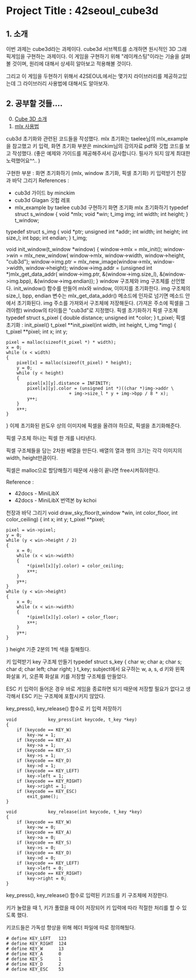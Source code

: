 # Project Title : 42seoul_cube3d

## 1. 소개  
이번 과제는 cube3d라는 과제이다. cube3d 서브젝트를 소개하면 원시적인 3D 그래픽게임을 구현하는 과제이다.
이 게임을 구현하기 위해  "레이캐스팅"이라는 기술을 살펴볼 것이며, 원리에 대해서 상세히 알아보고 적용해볼 것이다.

그리고 이 게임을 두현하기 위해서 42SEOUL에서는 몇가지 라이브러리를 제공하고있는데 그 라이브러리 사용법에 대해서도 알아보자.

## 2. 공부할 것들....

0. [Cube 3D 소개](https://codingmonsters.tistory.com/23)
1. [mlx 사용법](https://codingmonsters.tistory.com/manage/newpost/?type=post&returnURL=%2Fmanage%2Fposts%2F)


cub3d 초기화와 관련된 코드들을 작성했다.
mlx 초기화는 taelee님의 mlx_example을 참고했고
키 입력, 화면 초기화 부분은 minckim님의 강의자료 pdf와 깃헙 코드를 보고 작성했다.
(좋은 예제와 가이드를 제공해주셔서 감사합니다. 필사가 되지 않게 최대한 노력했어요^^.. )

구현한 부분 :
화면 초기화하기 (mlx, window 초기화, 픽셀 초기화)
키 입력받기
천장과 바닥 그리기
References :
- cub3d 가이드 by minckim
- cub3d Glagan 깃헙 레포
- mlx_example by taelee
cub3d 구현하기
화면 초기화
mlx 초기화하기
typedef struct          s_window
{
        void                    *mlx;
        void                    *win;
        t_img                   img;
        int                     width;
        int                     height;
}                       t_window; 

typedef struct          s_img
{
        void                    *ptr;
        unsigned int    *addr;
        int                             width;
        int                             height;
        int                             size_l;
        int                             bpp;
        int                             endian;
}                                       t_img;

void                            init_window(t_window *window)
{
        window->mlx = mlx_init();
        window->win = mlx_new_window(
                                        window->mlx, window->width, window->height, "cub3d");
        window->img.ptr = mlx_new_image(window->mlx, window->width, window->height);
        window->img.addr = (unsigned int *)mlx_get_data_addr(
                                        window->img.ptr, &(window->img.size_l),
                                        &(window->img.bpp), &(window->img.endian));
}
window 구조체와 img 구조체를 선언했다.
init_window() 함수를 만들어 mlx와 window, 이미지를 초기화한다.
img 구조체의 size_l, bpp, endian 변수는 mlx_get_data_addr() 메소드에 인자로 넘기면 메소드 안에서 초기화된다.
img 주소를 가져와서 구조체에 저장해둔다. (가져온 주소에 픽셀을 그려야함)
window의 타이틀은 "cub3d"로 지정했다.
픽셀 초기화하기
픽셀 구조체
typedef	struct		s_pixel
{
	double			distance;
	unsigned int	*color;
}					t_pixel;
픽셀 초기화 : init_pixel()
t_pixel				**init_pixel(int width, int height, t_img *img)
{
	t_pixel			**pixel;
	int				x;
	int				y;

	pixel = malloc(sizeof(t_pixel *) * width);
	x = 0;
	while (x < width)
	{
		pixel[x] = malloc(sizeof(t_pixel) * height);
		y = 0;
		while (y < height)
		{
			pixel[x][y].distance = INFINITY;
			pixel[x][y].color = (unsigned int *)((char *)img->addr \
							+ img->size_l * y + img->bpp / 8 * x);
			y++;
		}
		x++;
	}
}
이제 초기화된 윈도우 상의 이미지에 픽셀을 올려야 하므로, 픽셀을 초기화해준다.

픽셀 구조체 하나는 픽셀 한 개를 나타낸다.

픽셀 구조체들을 담는 2차원 배열을 만든다. 배열의 열과 행의 크기는 각각
이미지의 width, height만큼이다.

픽셀은 malloc으로 할당해줬기 때문에 사용이 끝나면 free시켜줘야한다.

Reference :
- 42docs - MiniLibX
- 42docs - MiniLibX 번역본 by kchoi


천장과 바닥 그리기
void		draw_sky_floor(t_window *win, int color_floor, int color_ceiling)
{
	int		x;
	int		y;
	t_pixel	**pixel;
	
	pixel = win->pixel;
	y = 0;
	while (y < win->height / 2)
	{
		x = 0;
		while (x < win->width)
		{
			*(pixel[x][y].color) = color_ceiling;
			x++;
		}
		y++;
	}
	while (y < win->height)
	{
		x = 0;
		while (x < win->width)
		{
			*(pixel[x][y].color) = color_floor;
			x++;
		}
		y++;
	}
}
height 기준 2분의 1씩 색을 칠해줬다.

키 입력받기
key 구조체 만들기
    typedef struct	s_key
    {
        char		w;
        char		a;
        char		s;
        char		d;
        char		left;
        char		right;
    }			t_key;
subject에서 요구하는 w, a, s, d 키와 왼쪽 화살표 키, 오른쪽 화살표 키를 저장할 구조체를 만들었다.

ESC 키 입력이 들어온 경우 바로 게임을 종료하면 되기 때문에 저장할 필요가 없다고 생각해서 ESC 키는 구조체에 포함시키지 않았다.

key_press(), key_release() 함수로 키 입력 저장하기

    void			key_press(int keycode, t_key *key)
    {
        if (keycode == KEY_W)
            key->w = 1;
        if (keycode == KEY_A)
            key->a = 1;
        if (keycode == KEY_S)
            key->s = 1;
        if (keycode == KEY_D)
            key->d = 1;
        if (keycode == KEY_LEFT)
            key->left = 1;
        if (keycode == KEY_RIGHT)
            key->right = 1;
        if (keycode == KEY_ESC)
            exit_game();
    }

    void			key_release(int keycode, t_key *key)
    {
        if (keycode == KEY_W)
            key->w = 0;
        if (keycode == KEY_A)
            key->a = 0;
        if (keycode == KEY_S)
            key->s = 0;
        if (keycode == KEY_D)
            key->d = 0;
        if (keycode == KEY_LEFT)
            key->left = 0;
        if (keycode == KEY_RIGHT)
            key->right = 0;
    }
key_press(), key_release() 함수로 입력된 키코드를 키 구조체에 저장한다.

키가 눌렸을 때 1, 키가 풀렸을 때 0이 저장되어 키 입력에 따라 적절한 처리를 할 수 있도록 했다.

키코드들은 가독성 향상을 위해 헤더 파일에 따로 정의해뒀다.

    # define KEY_LEFT	123
    # define KEY_RIGHT	124
    # define KEY_W		13
    # define KEY_A		0
    # define KEY_S		1
    # define KEY_D		2
    # define KEY_ESC	53









 
